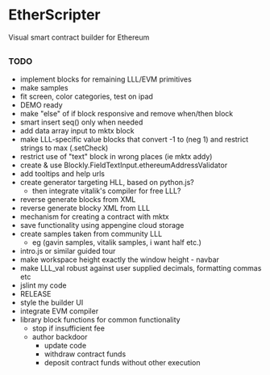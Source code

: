 # EtherScripter
Visual smart contract builder for Ethereum
##

### TODO
* implement blocks for remaining LLL/EVM primitives
* make samples
* fit screen, color categories, test on ipad
* DEMO ready
* make "else" of if block responsive and remove when/then block
* smart insert seq() only when needed
* add data array input to mktx block
* make LLL-specific value blocks that convert -1 to (neg 1) and restrict strings to max (.setCheck)
* restrict use of "text" block in wrong places (ie mktx addy)
* create & use Blockly.FieldTextInput.ethereumAddressValidator
* add tooltips and help urls
* create generator targeting HLL, based on python.js?
  - then integrate vitalik's compiler for free LLL?
* reverse generate blocks from XML 
* reverse generate blocky XML from LLL
* mechanism for creating a contract with mktx
* save functionality using appengine cloud storage
* create samples taken from community LLL
  - eg (gavin samples, vitalik samples, i want half etc.)
* intro.js or similar guided tour
* make workspace height exactly the window height - navbar
* make LLL_val robust against user supplied decimals, formatting commas etc
* jslint my code
* RELEASE
* style the builder UI
* integrate EVM compiler
* library block functions for common functionality
  - stop if insufficient fee
  - author backdoor
    * update code
    * withdraw contract funds
    * deposit contract funds without other execution
